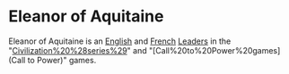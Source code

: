 # Eleanor of Aquitaine

Eleanor of Aquitaine is an [English](English) and [French](French) [Leaders](leader) in the "[Civilization%20%28series%29](Civilization)" and "[Call%20to%20Power%20games](Call to Power)" games.
